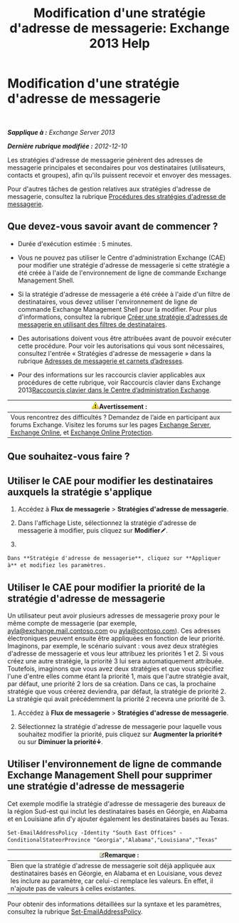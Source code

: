 ﻿---
title: "Modification d'une stratégie d'adresse de messagerie: Exchange 2013 Help"
TOCTitle: Modification d'une stratégie d'adresse de messagerie
ms:assetid: cc8b36a0-95f4-43e9-bc64-87646d2e14e4
ms:mtpsurl: https://technet.microsoft.com/fr-fr/library/Bb124580(v=EXCHG.150)
ms:contentKeyID: 50479250
ms.date: 04/24/2018
mtps_version: v=EXCHG.150
f1_keywords:
- Microsoft.Exchange.Management.SnapIn.Esm.OrganizationConfiguration.EditEmailAddressPolicyWizardForm.EmailAddressPolicyIntroductionPage
ms.translationtype: HT
---

# Modification d'une stratégie d'adresse de messagerie

 

_**Sapplique à :** Exchange Server 2013_

_**Dernière rubrique modifiée :** 2012-12-10_

Les stratégies d'adresse de messagerie génèrent des adresses de messagerie principales et secondaires pour vos destinataires (utilisateurs, contacts et groupes), afin qu'ils puissent recevoir et envoyer des messages.

Pour d'autres tâches de gestion relatives aux stratégies d'adresse de messagerie, consultez la rubrique [Procédures des stratégies d'adresse de messagerie](email-address-policy-procedures-exchange-2013-help.md).

## Que devez-vous savoir avant de commencer ?

  - Durée d'exécution estimée : 5 minutes.

  - Vous ne pouvez pas utiliser le Centre d'administration Exchange (CAE) pour modifier une stratégie d'adresse de messagerie si cette stratégie a été créée à l'aide de l'environnement de ligne de commande Exchange Management Shell.

  - Si la stratégie d'adresse de messagerie a été créée à l'aide d'un filtre de destinataires, vous devez utiliser l'environnement de ligne de commande Exchange Management Shell pour la modifier. Pour plus d'informations, consultez la rubrique [Créer une stratégie d'adresses de messagerie en utilisant des filtres de destinataires](create-an-email-address-policy-by-using-recipient-filters-exchange-2013-help.md).

  - Des autorisations doivent vous être attribuées avant de pouvoir exécuter cette procédure. Pour voir les autorisations qui vous sont nécessaires, consultez l'entrée « Stratégies d'adresse de messagerie » dans la rubrique [Adresses de messagerie et carnets d’adresses](email-addresses-and-address-books-exchange-2013-help.md).

  - Pour des informations sur les raccourcis clavier applicables aux procédures de cette rubrique, voir Raccourcis clavier dans Exchange 2013[Raccourcis clavier dans le Centre d’administration Exchange](keyboard-shortcuts-in-the-exchange-admin-center-exchange-online-protection-help.md).

<table>
<thead>
<tr class="header">
<th><img src="images/Bb125224.warning(EXCHG.150).gif" title="Avertissement" alt="Avertissement" />Avertissement :</th>
</tr>
</thead>
<tbody>
<tr class="odd">
<td>Vous rencontrez des difficultés ? Demandez de l’aide en participant aux forums Exchange. Visitez les forums sur les pages <a href="https://go.microsoft.com/fwlink/p/?linkid=60612">Exchange Server</a>, <a href="https://go.microsoft.com/fwlink/p/?linkid=267542">Exchange Online</a>, et <a href="https://go.microsoft.com/fwlink/p/?linkid=285351">Exchange Online Protection</a>.</td>
</tr>
</tbody>
</table>


## Que souhaitez-vous faire ?

## Utiliser le CAE pour modifier les destinataires auxquels la stratégie s'applique

1.  Accédez à **Flux de messagerie** \> **Stratégies d'adresse de messagerie**.

2.  Dans l'affichage Liste, sélectionnez la stratégie d'adresse de messagerie à modifier, puis cliquez sur **Modifier**![Icône Modifier](images/Bb124582.6f53ccb2-1f13-4c02-bea0-30690e6ea71d(EXCHG.150).gif "Icône Modifier").

3.  
    
    Dans **Stratégie d'adresse de messagerie**, cliquez sur **Appliquer à** et modifiez les paramètres.

## Utiliser le CAE pour modifier la priorité de la stratégie d'adresse de messagerie

Un utilisateur peut avoir plusieurs adresses de messagerie proxy pour le même compte de messagerie (par exemple, ayla@exchange.mail.contoso.com ou ayla@contoso.com). Ces adresses électroniques peuvent ensuite être appliquées en fonction de leur priorité. Imaginons, par exemple, le scénario suivant : vous avez deux stratégies d'adresse de messagerie et vous leur attribuez les priorités 1 et 2. Si vous créez une autre stratégie, la priorité 3 lui sera automatiquement attribuée. Toutefois, imaginons que vous avez deux stratégies et que vous spécifiez l'une d'entre elles comme étant la priorité 1, mais que l'autre stratégie avait, par défaut, une priorité 2 lors de sa création. Dans ce cas, la prochaine stratégie que vous créerez deviendra, par défaut, la stratégie de priorité 2. La stratégie qui avait précédemment la priorité 2 recevra une priorité de 3.

1.  Accédez à **Flux de messagerie** \> **Stratégies d'adresse de messagerie**.

2.  Sélectionnez la stratégie d'adresse de messagerie pour laquelle vous souhaitez modifier la priorité, puis cliquez sur **Augmenter la priorité**![Icône flèche vers le haut](images/JJ150576.1732c727-328b-4a1a-b84d-6d7252c7dcab(EXCHG.150).gif "Icône flèche vers le haut") ou sur **Diminuer la priorité**![Icône de flèche vers le bas](images/JJ150576.ef5ca57d-a033-457b-bd92-6361877c33d0(EXCHG.150).gif "Icône de flèche vers le bas").

## Utiliser l'environnement de ligne de commande Exchange Management Shell pour supprimer une stratégie d'adresse de messagerie

Cet exemple modifie la stratégie d'adresse de messagerie des bureaux de la région Sud-est qui inclut les destinataires basés en Géorgie, en Alabama et en Louisiane afin d'y ajouter également les destinataires basés au Texas.

    Set-EmailAddressPolicy -Identity "South East Offices" -ConditionalStateorProvince "Georgia","Alabama","Louisiana","Texas"

<table>
<thead>
<tr class="header">
<th><img src="images/JJ159664.note(EXCHG.150).gif" title="Remarque" alt="Remarque" />Remarque :</th>
</tr>
</thead>
<tbody>
<tr class="odd">
<td>Bien que la stratégie d'adresse de messagerie soit déjà appliquée aux destinataires basés en Géorgie, en Alabama et en Louisiane, vous devez les inclure au paramètre, car celui-ci remplace les valeurs. En effet, il n'ajoute pas de valeurs à celles existantes.</td>
</tr>
</tbody>
</table>


Pour obtenir des informations détaillées sur la syntaxe et les paramètres, consultez la rubrique [Set-EmailAddressPolicy](https://technet.microsoft.com/fr-fr/library/bb124517\(v=exchg.150\)).

